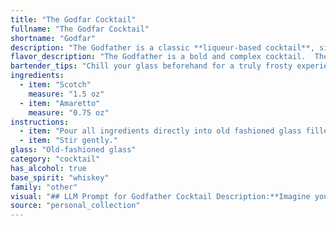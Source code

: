```yaml
---
title: "The Godfar Cocktail"
fullname: "The Godfar Cocktail"
shortname: "Godfar"
description: "The Godfather is a classic **liqueur-based cocktail**, similar to the Brandy Alexander or the White Russian.  Originating in the 1970s, it's said to have been named after the iconic movie character played by Marlon Brando, due to its rich, smooth, and powerful flavor. "
flavor_description: "The Godfather is a bold and complex cocktail.  The smooth, smoky character of Scotch whisky is beautifully balanced by the rich, almondy sweetness of Amaretto. This creates a luxuriously smooth experience with a hint of dryness. The combination is both comforting and sophisticated, perfect for a special occasion or a relaxing evening. "
bartender_tips: "Chill your glass beforehand for a truly frosty experience. Use a good quality Scotch, preferably a blended variety, to balance the sweetness of the Amaretto.  A dash of Angostura bitters adds complexity, but is optional. Stir gently with ice to avoid diluting the cocktail too much. Garnish with a lemon twist for a classic touch. "
ingredients:
  - item: "Scotch"
    measure: "1.5 oz"
  - item: "Amaretto"
    measure: "0.75 oz"
instructions:
  - item: "Pour all ingredients directly into old fashioned glass filled with ice cubes."
  - item: "Stir gently."
glass: "Old-fashioned glass"
category: "cocktail"
has_alcohol: true
base_spirit: "whiskey"
family: "other"
visual: "## LLM Prompt for Godfather Cocktail Description:**Imagine you are describing the Godfather cocktail to someone who has never seen it before. Focus on its appearance, using evocative language and sensory details. Consider these elements:*** **Color:** Is it a deep amber, a rich mahogany, or something else?* **Texture:** Is it smooth and silky, or does it have a slight oily sheen?* **Glassware:** What kind of glass does it typically go in? A rocks glass, a coupe, or something else?* **Garnish:** Are there any garnishes, like a cherry or a twist of lemon?* **Overall impression:** What kind of mood or feeling does the cocktail evoke? Does it feel elegant, sophisticated, mysterious? **Example:**The Godfather is a cocktail that embodies the spirit of its namesake. It rests in a chilled rocks glass, its amber hue like the glow of a distant fireplace. The liquid itself is smooth and velvety, like a rich, dark chocolate. A single, perfectly chilled maraschino cherry sits atop the drink, a vibrant splash of crimson against the warm amber. Its aroma is a subtle blend of smoky Scotch and sweet amaretto, inviting you to take a sip and savor the moment. "
source: "personal_collection"
---
```


